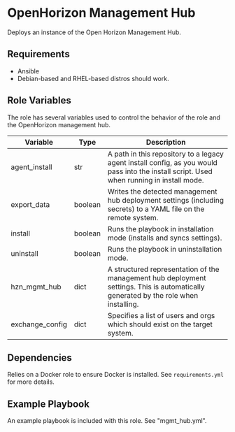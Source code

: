 OpenHorizon Management Hub
==========================

Deploys an instance of the Open Horizon Management Hub.

Requirements
------------

- Ansible
- Debian-based and RHEL-based distros should work.

Role Variables
--------------

The role has several variables used to control the behavior of the role and the OpenHorizon management hub.

|Variable|Type|Description|
|-|-|-|
|agent_install|str|A path in this repository to a legacy agent install config, as you would pass into the install script. Used when running in install mode.|
|export_data|boolean|Writes the detected management hub deployment settings (including secrets) to a YAML file on the remote system.|
|install|boolean|Runs the playbook in installation mode (installs and syncs settings).|
|uninstall|boolean|Runs the playbook in uninstallation mode.|
|hzn_mgmt_hub|dict|A structured representation of the management hub deployment settings. This is automatically generated by the role when installing.|
|exchange_config|dict|Specifies a list of users and orgs which should exist on the target system.|

Dependencies
------------

Relies on a Docker role to ensure Docker is installed.
See `requirements.yml` for more details.

Example Playbook
----------------

An example playbook is included with this role. See "mgmt_hub.yml".
